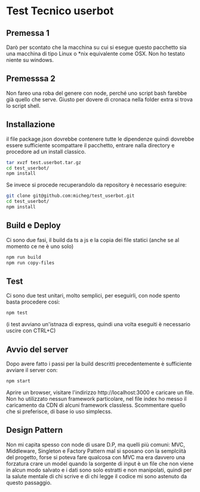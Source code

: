 # Test Tecnico userbot

## Premessa 1

Darò per scontato che la macchina su cui si esegue questo pacchetto sia una macchina di tipo Linux o *nix equivalente come OSX.
Non ho testato niente su windows.

## Premesssa 2

Non fareo una roba del genere con node, perché uno script bash farebbe già quello che serve.
Giusto per dovere di cronaca nella folder extra si trova lo script shell.

## Installazione

il file package.json dovrebbe contenere tutte le dipendenze quindi dovrebbe essere sufficiente scompattare il pacchetto, entrare nalla directory e procedore ad un install classico.

```bash
tar xvzf test.userbot.tar.gz
cd test_userbot/
npm install
```

Se invece si procede recuperandolo da repository è necessario eseguire:

```bash
git clone git@github.com:micheg/test_userbot.git
cd test_userbot/
npm install
```

## Build e Deploy

Ci sono due fasi, il build da ts a js e la copia dei file statici (anche se al momento ce ne è uno solo)

```bash
npm run build
npm run copy-files
```

## Test

Ci sono due test unitari, molto semplici, per eseguirli, con node spento basta procedere così:

```bash
npm test
```

(i test avviano un'istnaza di express, quindi una volta eseguiti è necessario uscire con CTRL+C)

## Avvio del server

Dopo avere fatto i passi per la build descritti precedentemente è sufficiente avviare il server con:

```bash
npm start
```

Aprire un browser, visitare l'indirizzo http://localhost:3000 e caricare un file.
Non ho utilizzato nessun framework particolare, nel file index ho messo il caricamento da CDN di alcuni framework classless.
Scommentare quello che si preferisce, di base io uso simplecss.


## Design Pattern

Non mi capita spesso con node di usare D.P, ma quelli più comuni: MVC, Middleware, Singleton e Factory Pattern mal si sposano con la semplciità del progetto, forse si poteva fare qualcosa con MVC ma era davvero una forzatura crare un model quando la sorgente di input è un file che non viene in alcun modo salvato e i dati sono solo estratti e non manipolati, quindi per la salute mentale di chi scrive e di chi legge il codice mi sono astenuto da questo passaggio.
